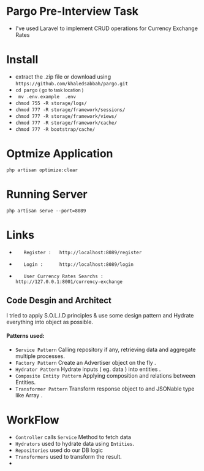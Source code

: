 # Pargo Pre-Interview Task
-  I've used Laravel to implement CRUD operations for Currency Exchange Rates 


# Install
- extract the .zip file or download using `https://github.com/khaledsabbah/pargo.git`
- `cd pargo` <small> ( go to task location )</small>
- ` mv .env.example  .env`
- `chmod 755 -R storage/logs/`
- `chmod 777 -R storage/framework/sessions/`
- `chmod 777 -R storage/framework/views/`
- `chmod 777 -R storage/framework/cache/`
- `chmod 777 -R bootstrap/cache/`

# Optmize Application
`php artisan optimize:clear`

# Running Server
`php artisan serve --port=8089`

# Links
*        Register :   http://localhost:8089/register
*        Login :      http://localhost:8089/login
*        User Currency Rates Searchs :      http://127.0.0.1:8001/currency-exchange

## Code Desgin and Architect
I tried to apply S.O.L.I.D principles & use some design pattern and Hydrate everything into object as possible.

#### Patterns used:
- ``Service Pattern``  Calling repository if any, retrieving data and aggregate multiple processes.
- ``Factory Pattern``   Create an Advertiser object on the fly .
- ``Hydrator Pattern``  Hydrate inputs ( eg. data ) into entities .
- ``Composite Entity Pattern``  Applying composition and relations between Entities.
- ``Transformer Pattern``  Transform response object to and JSONable type like Array .

# WorkFlow
- `Controller` calls `Service` Method to fetch data
- `Hydrators` used to hydrate data using `Entities`.
- `Repositories` used do our DB logic
- `Transformers` used to transform the result.
- 
